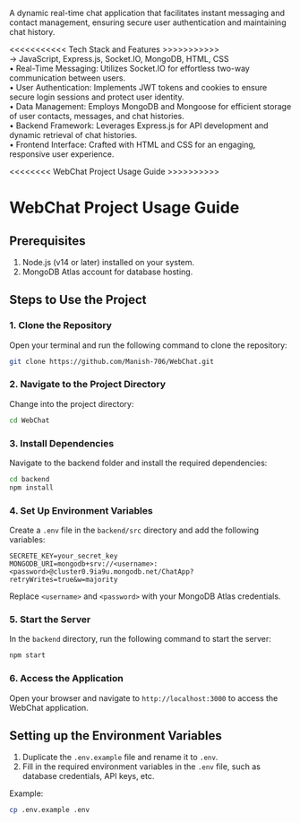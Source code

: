 A dynamic real-time chat application that facilitates instant messaging and contact management, ensuring secure user 
authentication and maintaining chat history. 

  <<<<<<<<<<< Tech Stack and Features >>>>>>>>>>><br>
  -> JavaScript, Express.js, Socket.IO, MongoDB, HTML, CSS<br> 
• Real-Time Messaging: Utilizes Socket.IO for effortless two-way communication between users.<br> 
• User Authentication: Implements JWT tokens and cookies to ensure secure login sessions and protect user identity.<br> 
• Data Management: Employs MongoDB and Mongoose for efficient storage of user contacts, messages, and chat 
histories.<br> 
• Backend Framework: Leverages Express.js for API development and dynamic retrieval of chat histories.<br> 
• Frontend Interface: Crafted with HTML and CSS for an engaging, responsive user experience.<br> 


<<<<<<<< WebChat Project Usage Guide >>>>>>>>>><br>


# WebChat Project Usage Guide

## Prerequisites
1. Node.js (v14 or later) installed on your system.
2. MongoDB Atlas account for database hosting.

## Steps to Use the Project

### 1. Clone the Repository
   Open your terminal and run the following command to clone the repository:
   ```bash
   git clone https://github.com/Manish-706/WebChat.git
   ```

### 2. Navigate to the Project Directory
   Change into the project directory:
   ```bash
   cd WebChat
   ```

### 3. Install Dependencies
   Navigate to the backend folder and install the required dependencies:
   ```bash
   cd backend
   npm install
   ```

### 4. Set Up Environment Variables
   Create a `.env` file in the `backend/src` directory and add the following variables:
   ```plaintext
   SECRETE_KEY=your_secret_key
   MONGODB_URI=mongodb+srv://<username>:<password>@cluster0.9ia9u.mongodb.net/ChatApp?retryWrites=true&w=majority
   ```
   Replace `<username>` and `<password>` with your MongoDB Atlas credentials.

### 5. Start the Server
   In the `backend` directory, run the following command to start the server:
   ```bash
   npm start
   ```

### 6. Access the Application
   Open your browser and navigate to `http://localhost:3000` to access the WebChat application.





















## Setting up the Environment Variables

1. Duplicate the `.env.example` file and rename it to `.env`.
2. Fill in the required environment variables in the `.env` file, such as database credentials, API keys, etc.

Example:

```bash
cp .env.example .env
